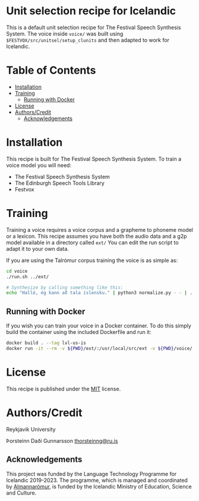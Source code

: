 # Unit selection recipe for Icelandic 

This is a default unit selection recipe for The Festival Speech Synthesis System.
The voice inside `voice/` was built using `$FESTVOX/src/unitsel/setup_clunits` and then adapted to work for Icelandic. 

# Table of Contents

- [Installation](#installation)
- [Training](#training)
  * [Running with Docker](#running-with-docker)
- [License](#license)
- [Authors/Credit](#authors-credit)
  * [Acknowledgements](#acknowledgements)

# Installation

This recipe is built for The Festival Speech Synthesis System.
To train a voice model you will need:

* The Festival Speech Synthesis System
* The Edinburgh Speech Tools Library
* Festvox

# Training

Training a voice requires a voice corpus and a grapheme to phoneme model or a lexicon.
This recipe assumes you have both the audio data and a g2p model available in a directory called `ext/`
You can edit the run script to adapt it to your own data.

If you are using the Talrómur corpus training the voice is as simple as:

```Bash
cd voice
./run.sh ../ext/

# Synthesize by calling something like this:
echo "Halló, ég kann að tala íslensku." | python3 normalize.py - - | ../festival/bin/text2wave -eval festvox/lvl_is_v0_clunits.scm -eval '(voice_lvl_is_v0_clunits)' > demo.wav
```  

## Running with Docker

If you wish you can train your voice in a Docker container.
To do this simply build the container using the included Dockerfile and run it:

```Bash
docker build . --tag lvl-us-is
docker run -it --rm -v ${PWD}/ext/:/usr/local/src/ext -v ${PWD}/voice/:/usr/local/src/voice lvl-us-is:latest bash -c "cd voice/; ./run.sh ../ext/"
```

# License

This recipe is published under the [MIT](LICENSE) license.

# Authors/Credit
Reykjavik University

Þorsteinn Daði Gunnarsson <thorsteinng@ru.is>

## Acknowledgements

This project was funded by the Language Technology Programme for Icelandic 2019-2023. The programme, which is managed and coordinated by [Almannarómur](https://almannaromur.is/), is funded by the Icelandic Ministry of Education, Science and Culture.

